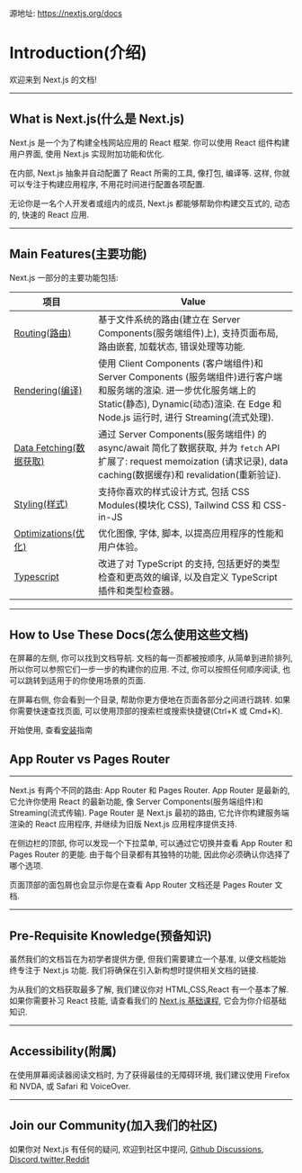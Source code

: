 源地址: https://nextjs.org/docs

# Introduction(介绍)

欢迎来到 Next.js 的文档!

---

## What is Next.js(什么是 Next.js)

Next.js 是一个为了构建全栈网站应用的 React 框架. 你可以使用 React 组件构建用户界面, 使用 Next.js 实现附加功能和优化.

在内部, Next.js 抽象并自动配置了 React 所需的工具, 像打包, 编译等. 这样, 你就可以专注于构建应用程序, 不用花时间进行配置各项配置.

无论你是一名个人开发者或组内的成员, Next.js 都能够帮助你构建交互式的, 动态的, 快速的 React 应用.

---

## Main Features(主要功能)

Next.js 一部分的主要功能包括:

| 项目                                                                                           | Value                                                                                                                                                                                                    |
| ---------------------------------------------------------------------------------------------- | -------------------------------------------------------------------------------------------------------------------------------------------------------------------------------------------------------- |
| [Routing(路由)](https://nextjs.org/docs/app/building-your-application/routing)                 | 基于文件系统的路由(建立在 Server Components(服务端组件)上), 支持页面布局, 路由嵌套, 加载状态, 错误处理等功能.                                                                                            |
| [Rendering(编译)](https://nextjs.org/docs/app/building-your-application/rendering)             | 使用 Client Components (客户端组件)和 Server Components (服务端组件)进行客户端和服务端的渲染. 进一步优化服务端上的 Static(静态), Dynamic(动态)渲染. 在 Edge 和 Node.js 运行时, 进行 Streaming(流式处理). |
| [Data Fetching(数据获取)](https://nextjs.org/docs/app/building-your-application/data-fetching) | 通过 Server Components(服务端组件) 的 async/await 简化了数据获取, 并为 `fetch` API 扩展了: request memoization (请求记录), data caching(数据缓存)和 revalidation(重新验证).                              |
| [Styling(样式)](https://nextjs.org/docs/app/building-your-application/styling)                 | 支持你喜欢的样式设计方式, 包括 CSS Modules(模块化 CSS), Tailwind CSS 和 CSS-in-JS                                                                                                                        |
| [Optimizations(优化)](https://nextjs.org/docs/app/building-your-application/optimizing)        | 优化图像, 字体, 脚本, 以提高应用程序的性能和用户体验。                                                                                                                                                   |
| [Typescript](https://nextjs.org/docs/app/building-your-application/configuring/typescript)     | 改进了对 TypeScript 的支持, 包括更好的类型检查和更高效的编译, 以及自定义 TypeScript 插件和类型检查器。                                                                                                   |

---

## How to Use These Docs(怎么使用这些文档)

在屏幕的左侧, 你可以找到文档导航. 文档的每一页都被按顺序, 从简单到进阶排列, 所以你可以参照它们一步一步的构建你的应用. 不过, 你可以按照任何顺序阅读, 也可以跳转到适用于的你使用场景的页面.

在屏幕右侧, 你会看到一个目录, 帮助你更方便地在页面各部分之间进行跳转. 如果你需要快速查找页面, 可以使用顶部的搜索栏或搜索快捷键(Ctrl+K 或 Cmd+K).

开始使用, 查看[安装](https://nextjs.org/docs/getting-started/installation)指南

## App Router vs Pages Router

---

Next.js 有两个不同的路由: App Router 和 Pages Router. App Router 是最新的, 它允许你使用 React 的最新功能, 像 Server Components(服务端组件)和 Streaming(流式传输). Page Router 是 Next.js 最初的路由, 它允许你构建服务端渲染的 React 应用程序, 并继续为旧版 Next.js 应用程序提供支持.

在侧边栏的顶部, 你可以发现一个下拉菜单, 可以通过它切换并查看 App Router 和 Pages Router 的更能. 由于每个目录都有其独特的功能, 因此你必须确认你选择了哪个选项.

页面顶部的面包屑也会显示你是在查看 App Router 文档还是 Pages Router 文档.

---

## Pre-Requisite Knowledge(预备知识)

虽然我们的文档旨在为初学者提供方便, 但我们需要建立一个基准, 以便文档能始终专注于 Next.js 功能. 我们将确保在引入新构想时提供相关文档的链接.

为从我们的文档获取最多了解, 我们建议你对 HTML,CSS,React 有一个基本了解. 如果你需要补习 React 技能, 请查看我们的 [Next.js 基础课程](https://nextjs.org/learn/foundations/about-nextjs), 它会为你介绍基础知识.

---

## Accessibility(附属)

在使用屏幕阅读器阅读文档时, 为了获得最佳的无障碍环境, 我们建议使用 Firefox 和 NVDA, 或 Safari 和 VoiceOver.

---

## Join our Community(加入我们的社区)

如果你对 Next.js 有任何的疑问, 欢迎到社区中提问, [Github Discussions](https://github.com/vercel/next.js/discussions), [Discord](https://discord.com/invite/bUG2bvbtHy),[twitter](https://twitter.com/nextjs),[Reddit](https://www.reddit.com/r/nextjs)
